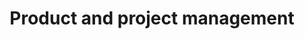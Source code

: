 ---
# This topic lives at
# https://digital.gov/topics/product-and-project-management

slug: "product-and-project-management"

# Topic Title
title: "Product and project management"

# description — keep it short and clear
summary: ""

aliases:
  - /topics/cio/
  - /topics/cio-council/
  - /topics/work-in-progress/

# Weight
weight: 1
# For more information on managing topics,
# see https://github.com/GSA/digitalgov.gov/wiki
---